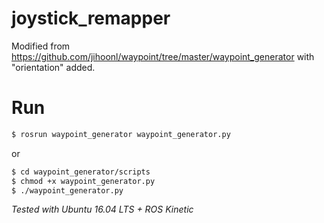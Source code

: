 # joystick_remapper

Modified from https://github.com/jihoonl/waypoint/tree/master/waypoint_generator with "orientation" added.

# Run

```bash
$ rosrun waypoint_generator waypoint_generator.py
```

or

```bash
$ cd waypoint_generator/scripts
$ chmod +x waypoint_generator.py
$ ./waypoint_generator.py
```

*Tested with Ubuntu 16.04 LTS + ROS Kinetic*
